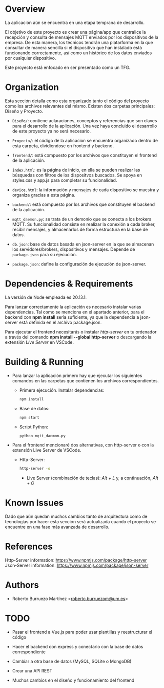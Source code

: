 # Overview

La aplicación aún se encuentra en una etapa temprana de desarrollo.

El objetivo de este proyecto es crear una página/app que centralice la recepción y consulta de mensajes MQTT enviados por los dispositivos de la empresa.
De esta manera, los técnicos tendrán una platarforma en la que consultar de manera sencilla si el dispositivo que han instalado está funcionando correctamente, así como un histórico de los datos enviados por cualquier dispositivo.

Este proyecto está enfocado en ser presentado como un TFG.

# Organization

Esta sección detalla como esta organizado tanto el código del proyecto como los archivos relevantes del mismo. Existen dos carpetas principales: Diseño y Proyecto.

- `Diseño/`: contiene aclaraciones, conceptos y referencias que son claves para el desarrollo de la aplicación. Una vez haya concluido el desarrollo de este proyecto ya no será necesario.

- `Proyecto/`: el código de la aplicacion se encuentra organizado dentro de esta carpeta, dividiendose en frontend y backend.

- `frontend/`: está compuesto por los archivos que constituyen el frontend de la aplicación.

- `index.html`: es la página de inicio, en ella se pueden realizar las búsquedas con filtros de los dispositvos buscados. Se apoya en styles.css y app.js para completar su funcionalidad.

- `device.html`: la información y mensajes de cada dispositivo se muestra y organiza gracias a esta página.

- `backend/`: está compuesto por los archivos que constituyen el backend de la aplicación.

- `mqtt_daemon.py`: se trata de un demonio que se conecta a los brokers MQTT. Su funcionalidad consiste en realizar la conexión a cada broker, recibir mensajes, y almacenarlos de forma estructura en la base de datos.

- `db.json`: base de datos basada en json-server en la que se almacenan los servidores/brokers, dispositivos y mensajes. Depende de `package.json` para su ejecución.

- `package.json`: define la configuración de ejecución de json-server.

# Dependencies & Requirements

La versión de Node empleada es 20.13.1.

Para lanzar correctamente la aplicación es necesario instalar varias dependencias. Tal como se menciona en el apartado anterior, para el backend con **npm install** sería suficiente, ya que la dependencia a json-server está definida en el archivo package.json.

Para ejecutar el frontend necesitarás o instalar _http-server_ en tu ordenador a través del comando **npm install --global http-server** o descargando la extensión _Live Server_ en VSCode.

# Building & Running

- Para lanzar la aplicación primero hay que ejecutar los siguientes comandos en las carpetas que contienen los archivos correspondientes.

  - Primera ejecución. Instalar dependencias:
    ```bash
    npm install
    ```
  - Base de datos:

    ```bash
    npm start
    ```

  - Script Python:
    ```bash
    python mqtt_daemon.py
    ```

- Para el frontend mencionaré dos alternativas, con http-server o con la extensión Live Server de VSCode.

  - Http-Server:

    ```bash
    http-server -o
    ```

    - Live Server (combinación de teclas): _Alt + L_ y, a continuación, _Alt + O_

# Known Issues

Dado que aún quedan muchos cambios tanto de arquitectura como de tecnologías por hacer esta sección será actualizada cuando el proyecto se encuentre en una fase más avanzada de desarrollo.

# References

Http-Server information: https://www.npmjs.com/package/http-server  
Json-Server information: https://www.npmjs.com/package/json-server

# Authors

- Roberto Burruezo Martínez \<roberto.burruezom@um.es\>

# TODO

- Pasar el frontend a Vue.js para poder usar plantillas y reestructurar el código

- Hacer el backend con express y conectarlo con la base de datos correspondiente

- Cambiar a otra base de datos (MySQL, SQLite o MongoDB)

- Crear una API REST

- Muchos cambios en el diseño y funcionamiento del frontend
